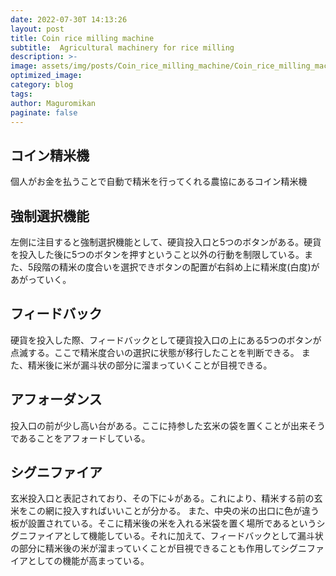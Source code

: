 ```yaml
---
date: 2022-07-30T 14:13:26
layout: post
title: Coin rice milling machine
subtitle:  Agricultural machinery for rice milling
description: >-
image: assets/img/posts/Coin_rice_milling_machine/Coin_rice_milling_machine.jpg
optimized_image: 
category: blog
tags: 
author: Maguromikan
paginate: false
---
```


## コイン精米機

個人がお金を払うことで自動で精米を行ってくれる農協にあるコイン精米機

## 強制選択機能

左側に注目すると強制選択機能として、硬貨投入口と5つのボタンがある。硬貨を投入した後に5つのボタンを押すということ以外の行動を制限している。また、5段階の精米の度合いを選択できボタンの配置が右斜め上に精米度(白度)があがっていく。

## フィードバック

硬貨を投入した際、フィードバックとして硬貨投入口の上にある5つのボタンが点滅する。ここで精米度合いの選択に状態が移行したことを判断できる。
また、精米後に米が漏斗状の部分に溜まっていくことが目視できる。

## アフォーダンス

投入口の前が少し高い台がある。ここに持参した玄米の袋を置くことが出来そうであることをアフォードしている。

## シグニファイア

玄米投入口と表記されており、その下に↓がある。これにより、精米する前の玄米をこの網に投入すればいいことが分かる。
また、中央の米の出口に色が違う板が設置されている。そこに精米後の米を入れる米袋を置く場所であるというシグニファイアとして機能している。それに加えて、フィードバックとして漏斗状の部分に精米後の米が溜まっていくことが目視できることも作用してシグニファイアとしての機能が高まっている。